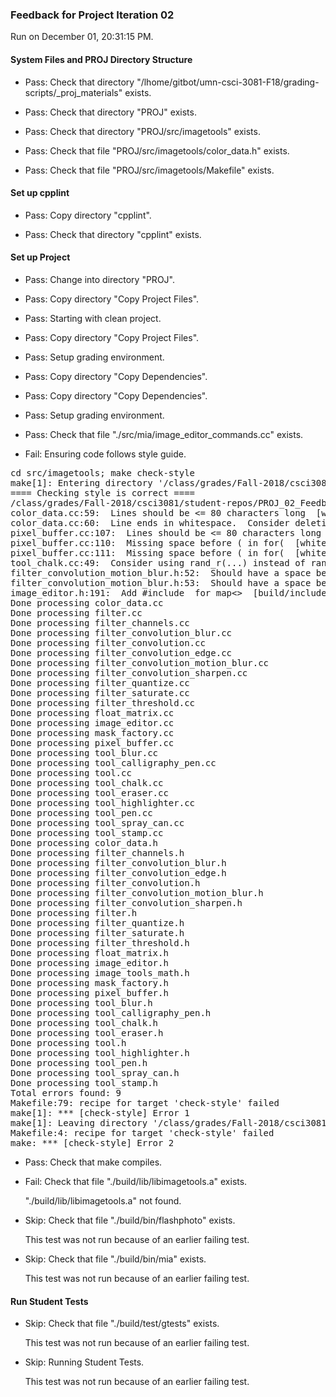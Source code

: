 ### Feedback for Project Iteration 02

Run on December 01, 20:31:15 PM.


#### System Files and PROJ Directory Structure

+ Pass: Check that directory "/lhome/gitbot/umn-csci-3081-F18/grading-scripts/_proj_materials" exists.

+ Pass: Check that directory "PROJ" exists.

+ Pass: Check that directory "PROJ/src/imagetools" exists.

+ Pass: Check that file "PROJ/src/imagetools/color_data.h" exists.

+ Pass: Check that file "PROJ/src/imagetools/Makefile" exists.


#### Set up cpplint

+ Pass: Copy directory "cpplint".



+ Pass: Check that directory "cpplint" exists.


#### Set up Project

+ Pass: Change into directory "PROJ".

+ Pass: Copy directory "Copy Project Files".



+ Pass: Starting with clean project.



+ Pass: Copy directory "Copy Project Files".



+ Pass: Setup grading environment.



+ Pass: Copy directory "Copy Dependencies".



+ Pass: Copy directory "Copy Dependencies".



+ Pass: Setup grading environment.



+ Pass: Check that file "./src/mia/image_editor_commands.cc" exists.

+ Fail: Ensuring code follows style guide.

<pre>cd src/imagetools; make check-style
make[1]: Entering directory '/class/grades/Fall-2018/csci3081/student-repos/PROJ_02_Feedback/repo-stein936/PROJ/src/imagetools'
==== Checking style is correct ====
/class/grades/Fall-2018/csci3081/student-repos/PROJ_02_Feedback/repo-stein936/cpplint/cpplint.py --root=.. *.cc *.h
color_data.cc:59:  Lines should be <= 80 characters long  [whitespace/line_length] [2]
color_data.cc:60:  Line ends in whitespace.  Consider deleting these extra spaces.  [whitespace/end_of_line] [4]
pixel_buffer.cc:107:  Lines should be <= 80 characters long  [whitespace/line_length] [2]
pixel_buffer.cc:110:  Missing space before ( in for(  [whitespace/parens] [5]
pixel_buffer.cc:111:  Missing space before ( in for(  [whitespace/parens] [5]
tool_chalk.cc:49:  Consider using rand_r(...) instead of rand(...) for improved thread safety.  [runtime/threadsafe_fn] [2]
filter_convolution_motion_blur.h:52:  Should have a space between // and comment  [whitespace/comments] [4]
filter_convolution_motion_blur.h:53:  Should have a space between // and comment  [whitespace/comments] [4]
image_editor.h:191:  Add #include <map> for map<>  [build/include_what_you_use] [4]
Done processing color_data.cc
Done processing filter.cc
Done processing filter_channels.cc
Done processing filter_convolution_blur.cc
Done processing filter_convolution.cc
Done processing filter_convolution_edge.cc
Done processing filter_convolution_motion_blur.cc
Done processing filter_convolution_sharpen.cc
Done processing filter_quantize.cc
Done processing filter_saturate.cc
Done processing filter_threshold.cc
Done processing float_matrix.cc
Done processing image_editor.cc
Done processing mask_factory.cc
Done processing pixel_buffer.cc
Done processing tool_blur.cc
Done processing tool_calligraphy_pen.cc
Done processing tool.cc
Done processing tool_chalk.cc
Done processing tool_eraser.cc
Done processing tool_highlighter.cc
Done processing tool_pen.cc
Done processing tool_spray_can.cc
Done processing tool_stamp.cc
Done processing color_data.h
Done processing filter_channels.h
Done processing filter_convolution_blur.h
Done processing filter_convolution_edge.h
Done processing filter_convolution.h
Done processing filter_convolution_motion_blur.h
Done processing filter_convolution_sharpen.h
Done processing filter.h
Done processing filter_quantize.h
Done processing filter_saturate.h
Done processing filter_threshold.h
Done processing float_matrix.h
Done processing image_editor.h
Done processing image_tools_math.h
Done processing mask_factory.h
Done processing pixel_buffer.h
Done processing tool_blur.h
Done processing tool_calligraphy_pen.h
Done processing tool_chalk.h
Done processing tool_eraser.h
Done processing tool.h
Done processing tool_highlighter.h
Done processing tool_pen.h
Done processing tool_spray_can.h
Done processing tool_stamp.h
Total errors found: 9
Makefile:79: recipe for target 'check-style' failed
make[1]: *** [check-style] Error 1
make[1]: Leaving directory '/class/grades/Fall-2018/csci3081/student-repos/PROJ_02_Feedback/repo-stein936/PROJ/src/imagetools'
Makefile:4: recipe for target 'check-style' failed
make: *** [check-style] Error 2
</pre>



+ Pass: Check that make compiles.



+ Fail: Check that file "./build/lib/libimagetools.a" exists.

     "./build/lib/libimagetools.a" not found.

+ Skip: Check that file "./build/bin/flashphoto" exists.

  This test was not run because of an earlier failing test.

+ Skip: Check that file "./build/bin/mia" exists.

  This test was not run because of an earlier failing test.


#### Run Student Tests

+ Skip: Check that file "./build/test/gtests" exists.

  This test was not run because of an earlier failing test.

+ Skip: Running Student Tests.

  This test was not run because of an earlier failing test.

